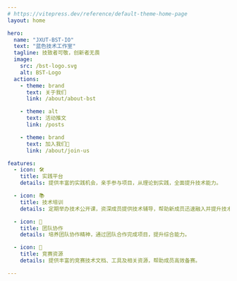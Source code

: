 ```yaml
---
# https://vitepress.dev/reference/default-theme-home-page
layout: home

hero:
  name: "JXUT-BST-IO"
  text: "蓝色技术工作室"
  tagline: 技致者可敬，创新者无畏
  image:
    src: /bst-logo.svg
    alt: BST-Logo
  actions:
    - theme: brand
      text: 关于我们
      link: /about/about-bst

    - theme: alt
      text: 活动推文
      link: /posts

    - theme: brand
      text: 加入我们👋
      link: /about/join-us

features:
  - icon: 🛠️
    title: 实践平台
    details: 提供丰富的实践机会，亲手参与项目，从理论到实践，全面提升技术能力。

  - icon: 📚
    title: 技术培训
    details: 定期举办技术公开课，资深成员提供技术辅导，帮助新成员迅速融入并提升技术水平。

  - icon: 🤝
    title: 团队协作
    details: 培养团队协作精神，通过团队合作完成项目，提升综合能力。

  - icon: 🏅
    title: 竞赛资源
    details: 提供丰富的竞赛技术文档、工具及相关资源，帮助成员高效备赛。

---
```

<Home />
<!-- @include: ./about/about-bst.md{3,3} -->

<Footer :icpRecordCode="'赣ICP备19006787号-2'" :copyright="`Copyright © 2017-${new Date().getFullYear()} JXUT BST`" />